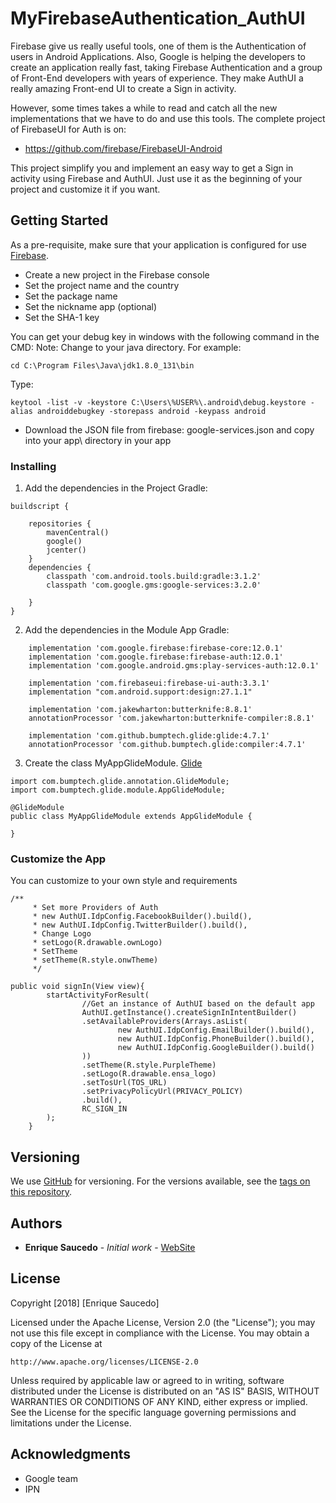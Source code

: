 # MyFirebaseAuthentication_AuthUI

Firebase give us really useful tools, one of them is the Authentication of users in Android Applications.
Also, Google is helping the developers to create an application really fast, taking Firebase Authentication
and a group of Front-End developers with years of experience.
They make AuthUI a really amazing Front-end UI to create a Sign in activity.

However, some times takes a while to read and catch all the new implementations that we have to do and use this tools.
The complete project of FirebaseUI for Auth is on:
* https://github.com/firebase/FirebaseUI-Android
 
This project simplify you and implement an easy way to get a Sign in activity using Firebase and AuthUI.
Just use it as the beginning of your project and customize it if you want.

## Getting Started

As a pre-requisite, make sure that your application is configured for use [Firebase](https://firebase.google.com/docs/?hl=es-419).

* Create a new project in the Firebase console
* Set the project name and the country
* Set the package name
* Set the nickname app (optional)
* Set the SHA-1 key

You can get your debug key in windows with the following command in the CMD:
Note: Change to your java directory.
For example:
```
cd C:\Program Files\Java\jdk1.8.0_131\bin
```
Type:
```
keytool -list -v -keystore C:\Users\%USER%\.android\debug.keystore -alias androiddebugkey -storepass android -keypass android
```
* Download the JSON file from firebase: google-services.json and copy into your app\ directory in your app

### Installing

1. Add the dependencies in the Project Gradle:
```
buildscript {
    
    repositories {
        mavenCentral()
        google()
        jcenter()
    }
    dependencies {
        classpath 'com.android.tools.build:gradle:3.1.2'
        classpath 'com.google.gms:google-services:3.2.0'

    }
}
```
2. Add the dependencies in the Module App Gradle:
```
    implementation 'com.google.firebase:firebase-core:12.0.1'
    implementation 'com.google.firebase:firebase-auth:12.0.1'
    implementation 'com.google.android.gms:play-services-auth:12.0.1'

    implementation 'com.firebaseui:firebase-ui-auth:3.3.1'
    implementation "com.android.support:design:27.1.1"

    implementation 'com.jakewharton:butterknife:8.8.1'
    annotationProcessor 'com.jakewharton:butterknife-compiler:8.8.1'

    implementation 'com.github.bumptech.glide:glide:4.7.1'
    annotationProcessor 'com.github.bumptech.glide:compiler:4.7.1'
```
3. Create the class MyAppGlideModule. [Glide](https://bumptech.github.io/glide/)

```
import com.bumptech.glide.annotation.GlideModule;
import com.bumptech.glide.module.AppGlideModule;

@GlideModule
public class MyAppGlideModule extends AppGlideModule {

}
```

### Customize the App

You can customize to your own style and requirements

```
/**
     * Set more Providers of Auth
     * new AuthUI.IdpConfig.FacebookBuilder().build(),
     * new AuthUI.IdpConfig.TwitterBuilder().build(),
     * Change Logo
     * setLogo(R.drawable.ownLogo)
     * SetTheme
     * setTheme(R.style.onwTheme)
     */
     
public void signIn(View view){
        startActivityForResult(
                //Get an instance of AuthUI based on the default app
                AuthUI.getInstance().createSignInIntentBuilder()
                .setAvailableProviders(Arrays.asList(
                        new AuthUI.IdpConfig.EmailBuilder().build(),
                        new AuthUI.IdpConfig.PhoneBuilder().build(),
                        new AuthUI.IdpConfig.GoogleBuilder().build()
                ))
                .setTheme(R.style.PurpleTheme)
                .setLogo(R.drawable.ensa_logo)
                .setTosUrl(TOS_URL)
                .setPrivacyPolicyUrl(PRIVACY_POLICY)
                .build(),
                RC_SIGN_IN
        );
    }
```

## Versioning

We use [GitHub](http://semver.org/) for versioning. For the versions available, see the [tags on this repository](https://github.com/resid9406/MyFirebaseAuthentication_AuthUI/tags). 

## Authors

* **Enrique Saucedo** - *Initial work* - [WebSite](www.enriquersaucedo.com)

## License

Copyright [2018] [Enrique Saucedo]

Licensed under the Apache License, Version 2.0 (the "License");
you may not use this file except in compliance with the License.
You may obtain a copy of the License at

    http://www.apache.org/licenses/LICENSE-2.0

Unless required by applicable law or agreed to in writing, software
distributed under the License is distributed on an "AS IS" BASIS,
WITHOUT WARRANTIES OR CONDITIONS OF ANY KIND, either express or implied.
See the License for the specific language governing permissions and
limitations under the License.

## Acknowledgments

* Google team
* IPN

